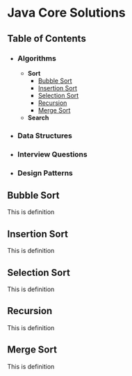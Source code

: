 # Java Core Solutions
## Table of Contents
- ### Algorithms
  - **Sort**
    - [Bubble Sort](#bubble-sort)
    - [Insertion Sort](#insertion-sort)
    - [Selection Sort](#selection-sort)
    - [Recursion](#recursion)
    - [Merge Sort](#merge-sort)
  - **Search**
- ### Data Structures
- ### Interview Questions
- ### Design Patterns
## Bubble Sort
This is definition

## Insertion Sort
This is definition

## Selection Sort
This is definition

## Recursion
This is definition

## Merge Sort
This is definition